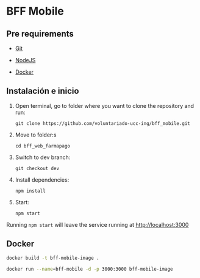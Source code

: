 # BFF Mobile

## Pre requirements


*  [Git](https://git-scm.com/download)


*  [NodeJS](https://nodejs.org/es/download/)


*  [Docker](https://docs.docker.com/engine/install/)

## Instalación e inicio

1. Open terminal, go to folder where you want to clone the repository and run: 
    
    `git clone https://github.com/voluntariado-ucc-ing/bff_mobile.git`
2.  Move to folder:s

    `cd bff_web_farmapago`
3. Switch to dev branch:    

    `git checkout dev`
4. Install dependencies:

    `npm install`
5. Start:

    `npm start`
    
    
Running `npm start` will leave the service running at [http://localhost:3000](http://localhost:3000)

## Docker

```sh
docker build -t bff-mobile-image .

docker run --name=bff-mobile -d -p 3000:3000 bff-mobile-image
 ```

